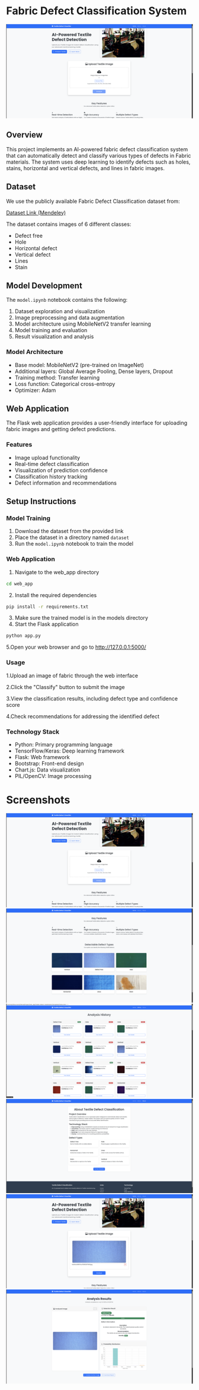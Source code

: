 # Fabric Defect Classification System
![Fabric Defect Web Interface](./screenshots/1.png)
## Overview
This project implements an AI-powered fabric defect classification system that can automatically detect and classify various types of defects in Fabric materials. The system uses deep learning to identify defects such as holes, stains, horizontal and vertical defects, and lines in fabric images.

## Dataset
We use the publicly available Fabric Defect Classification dataset from:

[Dataset Link (Mendeley)](https://data.mendeley.com/datasets/663j22s43c/3)

The dataset contains images of 6 different classes:
- Defect free
- Hole
- Horizontal defect
- Vertical defect
- Lines
- Stain

## Model Development
The `model.ipynb` notebook contains the following:
1. Dataset exploration and visualization
2. Image preprocessing and data augmentation
3. Model architecture using MobileNetV2 transfer learning
4. Model training and evaluation
5. Result visualization and analysis

### Model Architecture
- Base model: MobileNetV2 (pre-trained on ImageNet)
- Additional layers: Global Average Pooling, Dense layers, Dropout
- Training method: Transfer learning
- Loss function: Categorical cross-entropy
- Optimizer: Adam

## Web Application
The Flask web application provides a user-friendly interface for uploading fabric images and getting defect predictions.

### Features
- Image upload functionality
- Real-time defect classification
- Visualization of prediction confidence
- Classification history tracking
- Defect information and recommendations

## Setup Instructions

### Model Training
1. Download the dataset from the provided link
2. Place the dataset in a directory named `dataset`
3. Run the `model.ipynb` notebook to train the model

### Web Application
1. Navigate to the web_app directory
```bash
cd web_app
```
2. Install the required dependencies
```bash
pip install -r requirements.txt
```
3. Make sure the trained model is in the models directory
4. Start the Flask application
```bash
python app.py
```
5.Open your web browser and go to http://127.0.0.1:5000/

### Usage
1.Upload an image of fabric through the web interface

2.Click the "Classify" button to submit the image

3.View the classification results, including defect type and confidence score

4.Check recommendations for addressing the identified defect

### Technology Stack
- Python: Primary programming language
- TensorFlow/Keras: Deep learning framework
- Flask: Web framework
- Bootstrap: Front-end design
- Chart.js: Data visualization
- PIL/OpenCV: Image processing

# Screenshots
![Fabric Defect Web Interface](./screenshots/1.png)
![Fabric Defect Web Interface](./screenshots/2.png)
![Fabric Defect Web Interface](./screenshots/3.png)
![Fabric Defect Web Interface](./screenshots/4.png)
![Fabric Defect Web Interface](./screenshots/5.png)
![Fabric Defect Web Interface](./screenshots/6.png)
